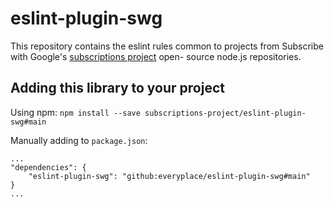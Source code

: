 # eslint-plugin-swg

This repository contains the eslint rules common to projects from Subscribe with
Google's [subscriptions project](https://github.com/subscriptions-project) open-
source node.js repositories.

## Adding this library to your project

Using npm: `npm install --save subscriptions-project/eslint-plugin-swg#main`

Manually adding to `package.json`:

```shell
...
"dependencies": {
    "eslint-plugin-swg": "github:everyplace/eslint-plugin-swg#main"
}
...
```
